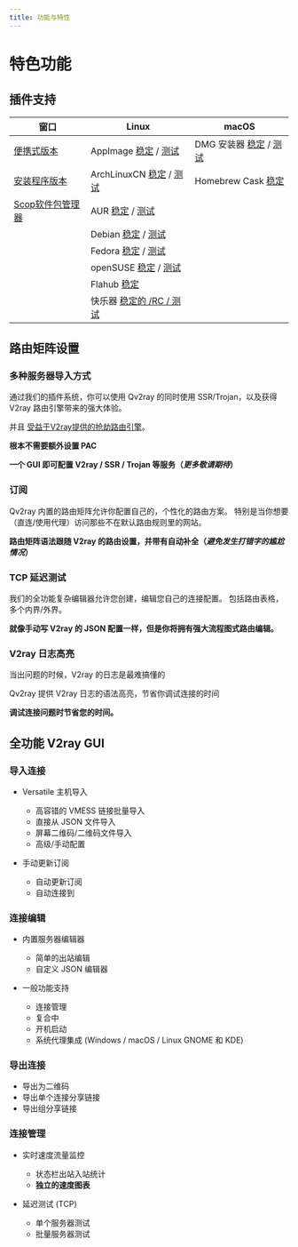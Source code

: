 ```yaml
---
title: 功能与特性
---
```


# 特色功能

## 插件支持

| 窗口                                                                                       | Linux                                                                                                                                                               | macOS                                                                                                                                                              |
| ---------------------------------------------------------------------------------------- | ------------------------------------------------------------------------------------------------------------------------------------------------------------------- | ------------------------------------------------------------------------------------------------------------------------------------------------------------------ |
| [便携式版本](https://github.com/Qv2ray/Qv2ray/releases/latest)                                | AppImage [稳定](https://github.com/Qv2ray/Qv2ray/releases/latest) / [测试](https://github.com/Qv2ray/Qv2ray/actions?query=workflow%3A%22Qv2ray+build+matrix+-+cmake%22) | DMG 安装器 [稳定](https://github.com/Qv2ray/Qv2ray/releases/latest) / [测试](https://github.com/Qv2ray/Qv2ray/actions?query=workflow%3A%22Qv2ray+build+matrix+-+cmake%22) |
| [安装程序版本](https://github.com/Qv2ray/Qv2ray/releases/latest)                               | ArchLinuxCN [稳定](https://build.archlinuxcn.org/packages/#/qv2ray) / [测试](https://build.archlinuxcn.org/packages/#/qv2ray-dev-git)                                   | Homebrew Cask [稳定](https://formulae.brew.sh/cask/qv2ray)                                                                                                           |
| [Scop软件包管理器](https://github.com/lukesampson/scoop-extras/blob/master/bucket/qv2ray.json) | AUR [稳定](https://aur.archlinux.org/packages/qv2ray) / [测试](https://aur.archlinux.org/packages/qv2ray-dev-git)                                                       |                                                                                                                                                                    |
|                                                                                          | Debian [稳定](https://github.com/Qv2ray/Qv2ray/releases/latest) / [测试](https://github.com/Qv2ray/Qv2ray/actions?query=workflow%3A%22Qv2ray+build+debian+package%22)   |                                                                                                                                                                    |
|                                                                                          | Fedora [稳定](https://build.opensuse.org/package/show/home:zzndb/Qv2ray) / [测试](https://build.opensuse.org/package/show/home:zzndb/Qv2ray-preview)                    |                                                                                                                                                                    |
|                                                                                          | openSUSE [稳定](https://build.opensuse.org/package/show/home:zzndb/Qv2ray) / [测试](https://build.opensuse.org/package/show/home:zzndb/Qv2ray-preview)                  |                                                                                                                                                                    |
|                                                                                          | Flahub [稳定](https://flathub.org/apps/details/com.github.Qv2ray)                                                                                                     |                                                                                                                                                                    |
|                                                                                          | 快乐器 [稳定的 /RC / 测试](https://snapcraft.io/qv2ray)                                                                                                                     |                                                                                                                                                                    |

## 路由矩阵设置

### 多种服务器导入方式

通过我们的插件系统，你可以使用 Qv2ray 的同时使用 SSR/Trojan，以及获得 V2ray 路由引擎带来的强大体验。

并且 [受益于V2ray提供的抢劫路由引擎](plugins/v2ray-integration.md)。

**根本不需要额外设置 PAC**

**一个 GUI 即可配置 V2ray / SSR / Trojan 等服务（_更多敬请期待_）**

### 订阅

Qv2ray 内置的路由矩阵允许你配置自己的，个性化的路由方案。 特别是当你想要（直连/使用代理）访问那些不在默认路由规则里的网站。

**路由矩阵语法跟随 V2ray 的路由设置，并带有自动补全（_避免发生打错字的尴尬情况_）**

### TCP 延迟测试

我们的全功能复杂编辑器允许您创建，编辑您自己的连接配置。 包括路由表格，多个内界/外界。

**就像手动写 V2ray 的 JSON 配置一样，但是你将拥有强大流程图式路由编辑。**

### V2ray 日志高亮

当出问题的时候，V2ray 的日志是最难搞懂的

Qv2ray 提供 V2ray 日志的语法高亮，节省你调试连接的时间

**调试连接问题时节省您的时间。**

## 全功能 V2ray GUI

### 导入连接

- Versatile 主机导入
  - 高容错的 VMESS 链接批量导入
  - 直接从 JSON 文件导入
  - 屏幕二维码/二维码文件导入
  - 高级/手动配置
- 手动更新订阅

  - 自动更新订阅
  - 自动连接到

### 连接编辑

- 内置服务器编辑器

  - 简单的出站编辑
  - 自定义 JSON 编辑器

- 一般功能支持

  - 连接管理
  - 复合中
  - 开机启动
  - 系统代理集成 (Windows / macOS / Linux GNOME 和 KDE)

### 导出连接

- 导出为二维码
- 导出单个连接分享链接
- 导出组分享链接

### 连接管理

- 实时速度流量监控

  - 状态栏出站入站统计
  - **独立的速度图表**

- 延迟测试 (TCP)

  - 单个服务器测试
  - 批量服务器测试
